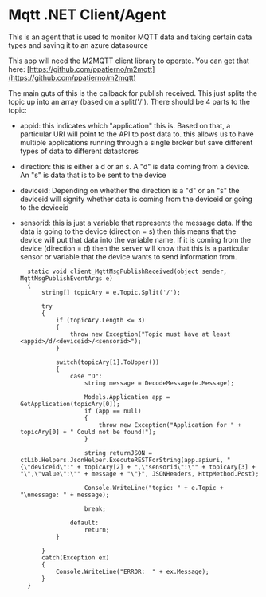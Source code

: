# Mqtt .NET Client/Agent
This is an agent that is used to monitor MQTT data and taking certain data types and saving it to an azure datasource

This app will need the M2MQTT client library to operate.  You can get that here: [https://github.com/ppatierno/m2mqtt](https://github.com/ppatierno/m2mqtt)

The main guts of this is the callback for publish received.  This just splits the topic up into an array (based on a split('/').  There should be 4 parts to the topic:


- appid:  this indicates which "application" this is.  Based on that, a particular URI will point to the API to post data to.  this allows us to have multiple applications running through a single broker but save different types of data to different datastores
- direction: this is either a d or an s.  A "d" is data coming from a device.  An "s" is data that is to be sent to the device
- deviceid:  Depending on whether the direction is a "d" or an "s" the deviceid will signify whether data is coming from the deviceid or going to the deviceid
- sensorid:  this is just a variable that represents the message data.  If the data is going to the device (direction = s) then this means that the device will put that data into the variable name.  If it is coming from the device (direction = d) then the server will know that this is a particular sensor or variable that the device wants to send information from.  

        static void client_MqttMsgPublishReceived(object sender, MqttMsgPublishEventArgs e)
        {
            string[] topicAry = e.Topic.Split('/');

            try
            {
                if (topicAry.Length <= 3)
                {
                    throw new Exception("Topic must have at least <appid>/d/<deviceid>/<sensorid>");
                }

                switch(topicAry[1].ToUpper())
                {
                    case "D":
                        string message = DecodeMessage(e.Message);

                        Models.Application app = GetApplication(topicAry[0]);
                        if (app == null)
                        {
                            throw new Exception("Application for " + topicAry[0] + " Could not be found!");
                        }

                        string returnJSON = ctLib.Helpers.JsonHelper.ExecuteRESTForString(app.apiuri, "{\"deviceid\":" + topicAry[2] + ",\"sensorid\":\"" + topicAry[3] + "\",\"value\":\"" + message + "\"}", JSONHeaders, HttpMethod.Post);

                        Console.WriteLine("topic: " + e.Topic + "\nmessage: " + message);

                        break;

                    default:
                        return;
                }

            }
            catch(Exception ex)
            {
                Console.WriteLine("ERROR:  " + ex.Message);
            }
        }
